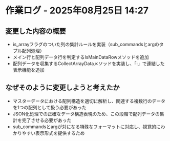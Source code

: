 # 作業ログ - 2025年08月25日 14:27

## 変更した内容の概要

- is_arrayフラグのついた列の集計ルールを実装（sub_commandsとargのタプル配列処理）
- メイン行と配列データ行を判定するIsMainDataRowメソッドを追加
- 配列データを収集するCollectArrayDataメソッドを実装し、「:」で連結した表示機能を追加

## なぜそのように変更しようと考えたか

- マスターデータにおける配列構造を適切に解析し、関連する複数行のデータを1つの配列として扱う必要があった
- JSON化処理での正確なデータ構造表現のため、この段階で配列データの集計を完了させる必要があった
- sub_commandsとargが対になる特殊なフォーマットに対応し、視覚的にわかりやすい表示形式を提供するため